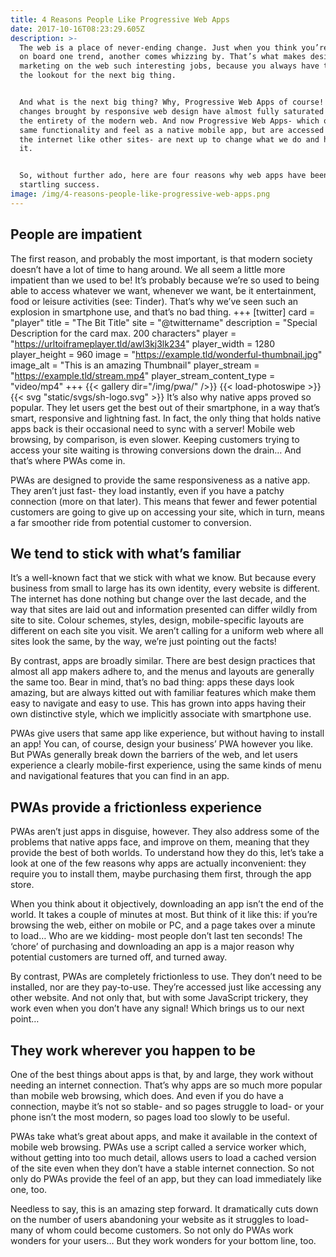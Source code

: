 ```yaml
---
title: 4 Reasons People Like Progressive Web Apps
date: 2017-10-16T08:23:29.605Z
description: >-
  The web is a place of never-ending change. Just when you think you’re hopping
  on board one trend, another comes whizzing by. That’s what makes design or
  marketing on the web such interesting jobs, because you always have to be on
  the lookout for the next big thing.


  And what is the next big thing? Why, Progressive Web Apps of course! The
  changes brought by responsive web design have almost fully saturated through
  the entirety of the modern web. And now Progressive Web Apps- which offer the
  same functionality and feel as a native mobile app, but are accessed through
  the internet like other sites- are next up to change what we do and how we do
  it.


  So, without further ado, here are four reasons why web apps have been a
  startling success.
image: /img/4-reasons-people-like-progressive-web-apps.png
---
```

## People are impatient
The first reason, and probably the most important, is that modern society doesn’t have a lot of time to hang around. We all seem a little more impatient than we used to be! It’s probably because we’re so used to being able to access whatever we want, whenever we want, be it entertainment, food or leisure activities (see: Tinder). That’s why we’ve seen such an explosion in smartphone use, and that’s no bad thing.
+++
[twitter]
  card = "player"
  title = "The Bit Title"
  site = "@twittername"
  description = "Special Description for the card max. 200 characters"
  player = "https://urltoiframeplayer.tld/awl3kj3lk234"
  player_width = 1280
  player_height = 960
  image = "https://example.tld/wonderful-thumbnail.jpg"
  image_alt = "This is an amazing Thumbnail"
  player_stream = "https://example.tld/stream.mp4"
  player_stream_content_type = "video/mp4"
+++
{{< gallery dir="/img/pwa/" />}}
{{< load-photoswipe >}}
{{< svg "static/svgs/sh-logo.svg" >}}
It’s also why native apps proved so popular. They let users get the best out of their smartphone, in a way that’s smart, responsive and lightning fast. In fact, the only thing that holds native apps back is their occasional need to sync with a server! Mobile web browsing, by comparison, is even slower. Keeping customers trying to access your site waiting is throwing conversions down the drain… And that’s where PWAs come in.

PWAs are designed to provide the same responsiveness as a native app. They aren’t just fast- they load instantly, even if you have a patchy connection (more on that later). This means that fewer and fewer potential customers are going to give up on accessing your site, which in turn, means a far smoother ride from potential customer to conversion.

## We tend to stick with what’s familiar
It’s a well-known fact that we stick with what we know. But because every business from small to large has its own identity, every website is different. The internet has done nothing but change over the last decade, and the way that sites are laid out and information presented can differ wildly from site to site. Colour schemes, styles, design, mobile-specific layouts are different on each site you visit. We aren’t calling for a uniform web where all sites look the same, by the way, we’re just pointing out the facts!

By contrast, apps are broadly similar. There are best design practices that almost all app makers adhere to, and the menus and layouts are generally the same too. Bear in mind, that’s no bad thing: apps these days look amazing, but are always kitted out with familiar features which make them easy to navigate and easy to use. This has grown into apps having their own distinctive style, which we implicitly associate with smartphone use.

PWAs give users that same app like experience, but without having to install an app! You can, of course, design your business’ PWA however you like. But PWAs generally break down the barriers of the web, and let users experience a clearly mobile-first experience, using the same kinds of menu and navigational features that you can find in an app.

## PWAs provide a frictionless experience
PWAs aren’t just apps in disguise, however. They also address some of the problems that native apps face, and improve on them, meaning that they provide the best of both worlds. To understand how they do this, let’s take a look at one of the few reasons why apps are actually inconvenient: they require you to install them, maybe purchasing them first, through the app store.

When you think about it objectively, downloading an app isn’t the end of the world. It takes a couple of minutes at most. But think of it like this: if you’re browsing the web, either on mobile or PC, and a page takes over a minute to load… Who are we kidding- most people don’t last ten seconds! The ‘chore’ of purchasing and downloading an app is a major reason why potential customers are turned off, and turned away.

By contrast, PWAs are completely frictionless to use. They don’t need to be installed, nor are they pay-to-use. They’re accessed just like accessing any other website. And not only that, but with some JavaScript trickery, they work even when you don’t have any signal! Which brings us to our next point…

## They work wherever you happen to be
One of the best things about apps is that, by and large, they work without needing an internet connection. That’s why apps are so much more popular than mobile web browsing, which does. And even if you do have a connection, maybe it’s not so stable- and so pages struggle to load- or your phone isn’t the most modern, so pages load too slowly to be useful.

PWAs take what’s great about apps, and make it available in the context of mobile web browsing. PWAs use a script called a service worker which, without getting into too much detail, allows users to load a cached version of the site even when they don’t have a stable internet connection. So not only do PWAs provide the feel of an app, but they can load immediately like one, too.

Needless to say, this is an amazing step forward. It dramatically cuts down on the number of users abandoning your website as it struggles to load- many of whom could become customers. So not only do PWAs work wonders for your users… But they work wonders for your bottom line, too.

